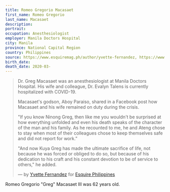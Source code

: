 ```yaml
---
title: Romeo Gregorio Macasaet
first_name: Romeo Gregorio
last_name: Macasaet
description: 
portrait: 
occupation: Anesthesiologist
employer: Manila Doctors Hospital
city: Manila
province: National Capital Region
country: Philippines
source: https://www.esquiremag.ph/author/yvette-fernandez, https://www.rappler.com/move-ph/255871-greg-macasaet-remembered-for-selflessness-beyond-ultimate-sacrifice
birth_date: 
death_date: 2020-03-
---
```


> Dr. Greg Macasaet was an anesthesiologist at Manila Doctors Hospital. His wife and colleague, Dr. Evalyn Talens is currently hospitalized with COVID-19.
> 
> Macasaet's godson, Aboy Paraiso, shared in a Facebook post how Macasaet and his wife remained on duty during the crisis.
> 
> "If you know Ninong Greg, then like me you wouldn't be surprised at how everything unfolded and even his death speaks of the character of the man and his family. As he recounted to me, he and Ateng chose to stay when most of their colleagues chose to keep themselves safe and did not report for work.”
> 
>  "And now Kuya Greg has made the ultimate sacrifice of life, not because he was forced or obliged to do so, but because of his dedication to his craft and his constant devotion to be of service to others," he added.
 > 
> &mdash; by [Yvette Fernandez](https://www.esquiremag.ph/author/yvette-fernandez) for [Esquire Philippines](https://www.esquiremag.ph/long-reads/doctors-lost-to-covid-19-a2325-20200329-lfrm)

Romeo Gregorio "Greg" Macasaet III was 62 years old.